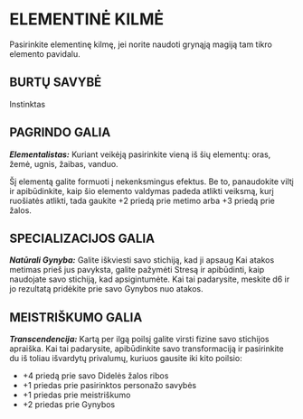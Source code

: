 # ELEMENTINĖ KILMĖ

Pasirinkite elementinę kilmę, jei norite naudoti grynąją magiją tam tikro elemento pavidalu.

## BURTŲ SAVYBĖ

Instinktas

## PAGRINDO GALIA

***Elementalistas:*** Kuriant veikėją pasirinkite vieną iš šių elementų: oras, žemė, ugnis, žaibas, vanduo.

Šį elementą galite formuoti į nekenksmingus efektus. Be to, panaudokite viltį ir apibūdinkite, kaip šio elemento valdymas padeda atlikti veiksmą, kurį ruošiatės atlikti, tada gaukite +2 priedą prie metimo arba +3 priedą prie žalos.

## SPECIALIZACIJOS GALIA

***Natūrali Gynyba:*** Galite iškviesti savo stichiją, kad ji apsaug Kai atakos metimas prieš jus pavyksta, galite pažymėti Stresą ir apibūdinti, kaip naudojate savo stichiją, kad apsigintumėte. Kai tai padarysite, meskite d6 ir jo rezultatą pridėkite prie savo Gynybos nuo atakos.

## MEISTRIŠKUMO GALIA

***Transcendencija:*** Kartą per ilgą poilsį galite virsti fizine savo stichijos apraiška. Kai tai padarysite, apibūdinkite savo transformaciją ir pasirinkite du iš toliau išvardytų privalumų, kuriuos gausite iki kito poilsio:

- +4 priedą prie savo Didelės žalos ribos
- +1 priedas prie pasirinktos personažo savybės
- +1 priedas prie meistriškumo
- +2 priedas prie Gynybos
